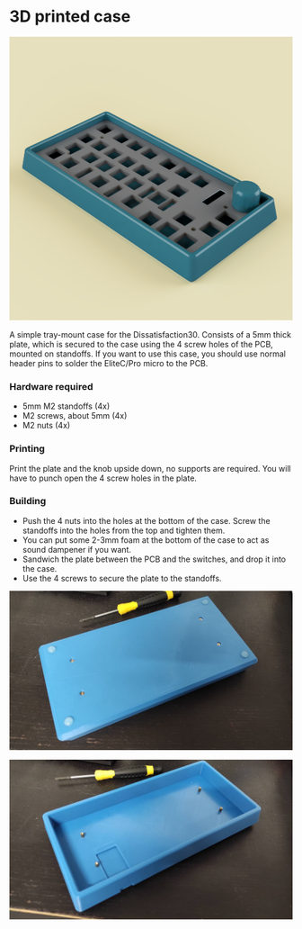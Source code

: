 # 3D printed case

![render](img/render.png)

A simple tray-mount case for the Dissatisfaction30.
Consists of a 5mm thick plate, which is secured to the case using the 4 screw holes of the PCB, mounted on standoffs.
If you want to use this case, you should use normal header pins to solder the EliteC/Pro micro to the PCB.

### Hardware required
- 5mm M2 standoffs (4x)
- M2 screws, about 5mm (4x)
- M2 nuts (4x)

### Printing
Print the plate and the knob upside down, no supports are required. You will have to punch open the 4 screw holes in the plate.

### Building
- Push the 4 nuts into the holes at the bottom of the case. Screw the standoffs into the holes from the top and tighten them.
- You can put some 2-3mm foam at the bottom of the case to act as sound dampener if you want.
- Sandwich the plate between the PCB and the switches, and drop it into the case.
- Use the 4 screws to secure the plate to the standoffs.

![bottom](img/bottom.jpg)

![top](img/top.jpg)